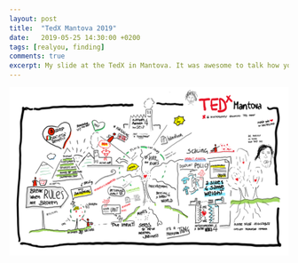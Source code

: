 ```yaml
---
layout: post
title:  "TedX Mantova 2019"
date:   2019-05-25 14:30:00 +0200
tags: [realyou, finding]
comments: true
excerpt: My slide at the TedX in Mantova. It was awesome to talk how you can find the real you within your corporate paradigm.
---
```


![The presentation](/assets/TedXMantova.png)
